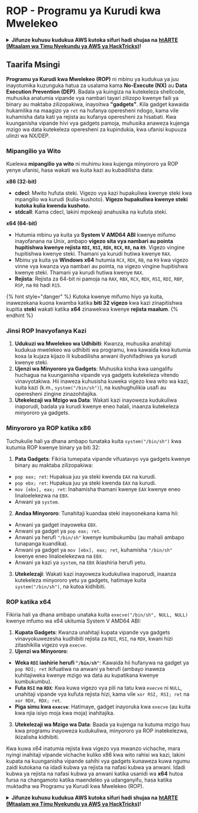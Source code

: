 # ROP - Programu ya Kurudi kwa Mwelekeo

<details>

<summary><strong>Jifunze kuhusu kudukua AWS kutoka sifuri hadi shujaa na</strong> <a href="https://training.hacktricks.xyz/courses/arte"><strong>htARTE (Mtaalam wa Timu Nyekundu ya AWS ya HackTricks)</strong></a><strong>!</strong></summary>

Njia nyingine za kusaidia HackTricks:

* Ikiwa unataka kuona **kampuni yako ikitangazwa kwenye HackTricks** au **kupakua HackTricks kwa PDF** Angalia [**MIPANGO YA KUJIUNGA**](https://github.com/sponsors/carlospolop)!
* Pata [**bidhaa rasmi za PEASS & HackTricks**](https://peass.creator-spring.com)
* Gundua [**Familia ya PEASS**](https://opensea.io/collection/the-peass-family), mkusanyiko wetu wa kipekee wa [**NFTs**](https://opensea.io/collection/the-peass-family)
* **Jiunge na** 💬 [**Kikundi cha Discord**](https://discord.gg/hRep4RUj7f) au kikundi cha [**telegram**](https://t.me/peass) au **tufuate** kwenye **Twitter** 🐦 [**@hacktricks\_live**](https://twitter.com/hacktricks\_live)**.**
* **Shiriki mbinu zako za kudukua kwa kuwasilisha PRs kwa** [**HackTricks**](https://github.com/carlospolop/hacktricks) na [**HackTricks Cloud**](https://github.com/carlospolop/hacktricks-cloud) repos za github.

</details>

## **Taarifa Msingi**

**Programu ya Kurudi kwa Mwelekeo (ROP)** ni mbinu ya kudukua ya juu inayotumika kuzunguka hatua za usalama kama **No-Execute (NX)** au **Data Execution Prevention (DEP)**. Badala ya kuingiza na kutekeleza shellcode, muhusika anatumia vipande vya nambari tayari zilizopo kwenye faili ya binary au maktaba zilizopakiwa, inayoitwa **"gadgets"**. Kila gadget kawaida hukamilika na maagizo ya `ret` na hufanya operesheni ndogo, kama vile kuhamisha data kati ya rejista au kufanya operesheni za hisabati. Kwa kuunganisha vipande hivi vya gadgets pamoja, muhusika anaweza kujenga mzigo wa data kutekeleza operesheni za kupindukia, kwa ufanisi kupuuza ulinzi wa NX/DEP.

### Mipangilio ya Wito

Kuelewa **mipangilio ya wito** ni muhimu kwa kujenga minyororo ya ROP yenye ufanisi, hasa wakati wa kuita kazi au kubadilisha data:

**x86 (32-bit)**

* **cdecl**: Mwito hufuta steki. Vigezo vya kazi hupakuliwa kwenye steki kwa mpangilio wa kurudi (kulia-kushoto). **Vigezo hupakuliwa kwenye steki kutoka kulia kwenda kushoto.**
* **stdcall**: Kama cdecl, lakini mpokeaji anahusika na kufuta steki.

**x64 (64-bit)**

* Hutumia mbinu ya kuita ya **System V AMD64 ABI** kwenye mifumo inayofanana na Unix, ambapo **vigezo sita vya nambari au pointa hupitishwa kwenye rejista `RDI`, `RSI`, `RDX`, `RCX`, `R8`, na `R9`**. Vigezo vingine hupitishwa kwenye steki. Thamani ya kurudi hutiwa kwenye `RAX`.
* Mbinu ya kuita ya **Windows x64** hutumia `RCX`, `RDX`, `R8`, na `R9` kwa vigezo vinne vya kwanza vya nambari au pointa, na vigezo vingine hupitishwa kwenye steki. Thamani ya kurudi hutiwa kwenye `RAX`.
* **Rejista**: Rejista za 64-bit ni pamoja na `RAX`, `RBX`, `RCX`, `RDX`, `RSI`, `RDI`, `RBP`, `RSP`, na `R8` hadi `R15`.

{% hint style="danger" %}
Kutoka kwenye mifumo hiyo ya kuita, inawezekana kuona kwamba katika **biti 32 vigezo** kwa kazi zinapitishwa kupitia **steki** wakati katika **x64** zinawekwa kwenye **rejista maalum**.
{% endhint %}

### Jinsi ROP Inavyofanya Kazi

1. **Udukuzi wa Mwelekeo wa Udhibiti**: Kwanza, muhusika anahitaji kudukua mwelekeo wa udhibiti wa programu, kwa kawaida kwa kutumia kosa la kujaza kijazo ili kubadilisha anwani iliyohifadhiwa ya kurudi kwenye steki.
2. **Ujenzi wa Minyororo ya Gadgets**: Muhusika kisha kwa uangalifu huchagua na kuunganisha vipande vya gadgets kutekeleza vitendo vinavyotakiwa. Hii inaweza kuhusisha kuweka vigezo kwa wito wa kazi, kuita kazi (k.m., `system("/bin/sh")`), na kushughulikia usafi au operesheni zingine zinazohitajika.
3. **Utekelezaji wa Mzigo wa Data**: Wakati kazi inayoweza kudukuliwa inaporudi, badala ya kurudi kwenye eneo halali, inaanza kutekeleza minyororo ya gadgets.

### Minyororo ya ROP katika x86

Tuchukulie hali ya dhana ambapo tunataka kuita `system("/bin/sh")` kwa kutumia ROP kwenye binary ya biti 32:

1. **Pata Gadgets**: Fikiria tumepata vipande vifuatavyo vya gadgets kwenye binary au maktaba zilizopakiwa:
* `pop eax; ret`: Hupakua juu ya steki kwenda `EAX` na kurudi.
* `pop ebx; ret`: Hupakua juu ya steki kwenda `EAX` na kurudi.
* `mov [ebx], eax; ret`: Inahamisha thamani kwenye `EAX` kwenye eneo linaloelekezwa na `EBX`.
* Anwani ya `system`.
2. **Andaa Minyororo**: Tunahitaji kuandaa steki inayoonekana kama hii:
* Anwani ya gadget inayoweka `EBX`.
* Anwani ya gadget ya `pop eax; ret`.
* Anwani ya herufi `"/bin/sh"` kwenye kumbukumbu (au mahali ambapo tunapanga kuandika).
* Anwani ya gadget ya `mov [ebx], eax; ret`, kuhamisha `"/bin/sh"` kwenye eneo linaloelekezwa na `EBX`.
* Anwani ya kazi ya `system`, na `EBX` ikiashiria herufi yetu.
3. **Utekelezaji**: Wakati kazi inayoweza kudukuliwa inaporudi, inaanza kutekeleza minyororo yetu ya gadgets, hatimaye kuita `system("/bin/sh")`, na kutoa kidhibiti.

### ROP katika x64

Fikiria hali ya dhana ambapo unataka kuita `execve("/bin/sh", NULL, NULL)` kwenye mfumo wa x64 ukitumia System V AMD64 ABI:

1. **Kupata Gadgets**: Kwanza unahitaji kupata vipande vya gadgets vinavyokuwezesha kudhibiti rejista za `RDI`, `RSI`, na `RDX`, kwani hizi zitashikilia vigezo vya `execve`.
2. **Ujenzi wa Minyororo**:
* **Weka `RDI` iashirie herufi `"/bin/sh"`**: Kawaida hii hufanywa na gadget ya `pop RDI; ret` ikifuatiwa na anwani ya herufi (ambayo inaweza kuhitajiweka kwenye mzigo wa data au kupatikana kwenye kumbukumbu).
* **Futa `RSI` na `RDX`**: Kwa kuwa vigezo vya pili na tatu kwa `execve` ni `NULL`, unahitaji vipande vya kufuta rejista hizi, kama vile `xor RSI, RSI; ret` na `xor RDX, RDX; ret`.
* **Piga simu kwa `execve`**: Hatimaye, gadget inayoruka kwa `execve` (au kuita kwa njia isiyo moja kwa moja) inahitajika.
3. **Utekelezaji wa Mzigo wa Data**: Baada ya kujenga na kutuma mzigo huu kwa programu inayoweza kudukuliwa, minyororo ya ROP inatekelezwa, ikizalisha kidhibiti.

Kwa kuwa x64 inatumia rejista kwa vigezo vya mwanzo vichache, mara nyingi inahitaji vipande vichache kuliko x86 kwa wito rahisi wa kazi, lakini kupata na kuunganisha vipande sahihi vya gadgets kunaweza kuwa ngumu zaidi kutokana na idadi kubwa ya rejista na nafasi kubwa ya anwani. Idadi kubwa ya rejista na nafasi kubwa ya anwani katika usanidi wa **x64** hutoa fursa na changamoto katika maendeleo ya udanganyifu, hasa katika muktadha wa Programu ya Kurudi kwa Mwelekeo (ROP).

<details>

<summary><strong>Jifunze kuhusu kudukua AWS kutoka sifuri hadi shujaa na</strong> <a href="https://training.hacktricks.xyz/courses/arte"><strong>htARTE (Mtaalam wa Timu Nyekundu ya AWS ya HackTricks)</strong></a><strong>!</strong></summary>

Njia nyingine za kusaidia HackTricks:

* Ikiwa unataka kuona **kampuni yako ikitangazwa kwenye HackTricks** au **kupakua HackTricks kwa PDF** Angalia [**MIPANGO YA KUJIUNGA**](https://github.com/sponsors/carlospolop)!
* Pata [**bidhaa rasmi za PEASS & HackTricks**](https://peass.creator-spring.com)
* Gundua [**Familia ya PEASS**](https://opensea.io/collection/the-peass-family), mkusanyiko wetu wa kipekee wa [**NFTs**](https://opensea.io/collection/the-peass-family)
* **Jiunge na** 💬 [**Kikundi cha Discord**](https://discord.gg/hRep4RUj7f) au kikundi cha [**telegram**](https://t.me/peass) au **tufuate** kwenye **Twitter** 🐦 [**@hacktricks\_live**](https://twitter.com/hacktricks\_live)**.**
* **Shiriki mbinu zako za kudukua kwa kuwasilisha PRs kwa** [**HackTricks**](https://github.com/carlospolop/hacktricks) na [**HackTricks Cloud**](https://github.com/carlospolop/hacktricks-cloud) repos za github.

</details>
